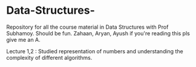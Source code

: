 # Data-Structures-
Repository for all the course material in Data Structures with Prof Subhamoy. Should be fun.
Zahaan, Aryan, Ayush if you're reading this pls give me an A. 

Lecture 1,2 : Studied representation of numbers and understanding the complexity of different algorithms.
